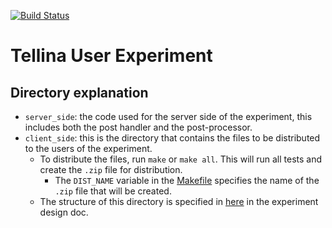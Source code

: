[![Build Status](https://travis-ci.org/anhnamtran/tellina_user_experiment.svg?branch=master)](https://travis-ci.org/anhnamtran/tellina_user_experiment)
# Tellina User Experiment

## Directory explanation
- `server_side`: the code used for the server side of the experiment, this
  includes both the post handler and the post-processor.
- `client_side`: this is the directory that contains the files to be distributed
  to the users of the experiment.
  - To distribute the files, run `make` or `make all`. This will run all tests
    and create the `.zip` file for distribution.
    - The `DIST_NAME` variable in the [Makefile](Makefile) specifies the name of
      the `.zip` file that will be created.
  - The structure of this directory is specified in
    [here](experiment_design_doc.md#directory-structure) in the experiment
    design doc.
